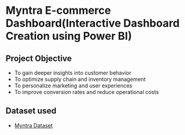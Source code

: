 # Myntra E-commerce Dashboard(Interactive Dashboard Creation using Power BI)
## Project Objective
* To gain deeper insights into customer behavior
* To optimize supply chain and inventory management
* To personalize marketing and user experiences
* To improve conversion rates and reduce operational costs

## Dataset used 
- <a href="https://github.com/AmiteshBatham15/Myntra-Analytics-Dashboard/blob/main/Myntra_Analytics_Dataset.csv">Myntra Dataset</a>
